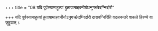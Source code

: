 +++
title = "08 यदि पूर्वस्यामाहुत्यां हुतायामाहवनीयोऽनुगच्छेदग्निर्दारौ"

+++
यदि पूर्वस्यामाहुत्यां हुतायामाहवनीयोऽनुगच्छेदग्निर्दारौ दारावग्निरिति वदन्ननन्तरे शकले हिरण्ये वा जुहुयात् ८